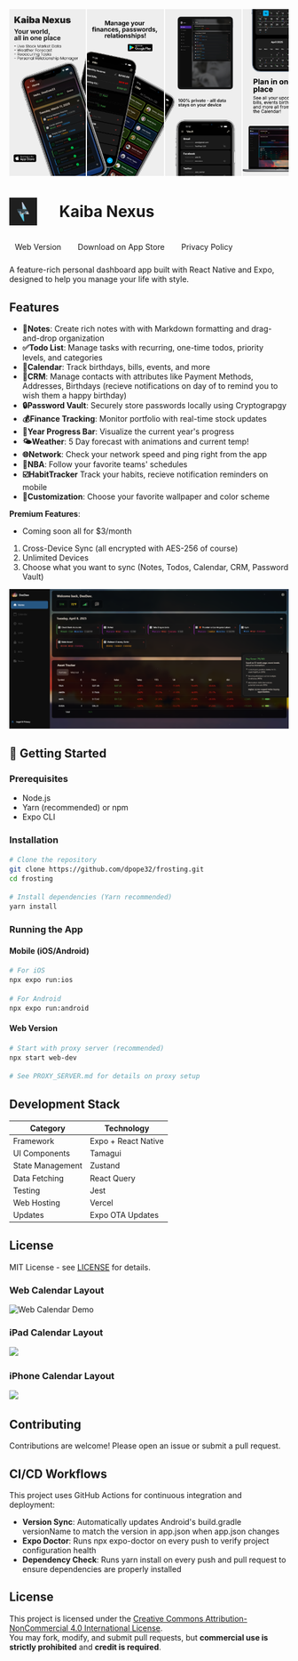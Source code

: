 <div style="display: flex; gap: 2px; margin-bottom: 20px; overflow-x: auto;">
  <img src="assets/screenshots/iosAppstore/image1.png" style="height: 300px; width: auto; object-fit: cover;" />
  <img src="assets/screenshots/iosAppstore/image2.png" style="height: 300px; width: auto; object-fit: cover;" />
  <img src="assets/screenshots/iosAppstore/image3.png" style="height: 300px; width: auto; object-fit: cover;" />
  <img src="assets/screenshots/iosAppstore/image4.png" style="height: 300px; width: auto; object-fit: cover;" />
  <img src="assets/screenshots/iosAppstore/image5.png" style="height: 300px; width: auto; object-fit: cover;" />
</div>

<h1 style="display: flex; align-items: center; margin-bottom: 20px;">
  <img src="assets/images/icon.png" style="height: 50px; width: auto; margin-right: 40px;" />
  Kaiba Nexus
</h1>

<div style="display: flex; flex-direction: row; align-items: flex-start; gap: 10px; width: 100%; margin-bottom: 10px;">
  <div style="padding: 10px 10px;"><a href="https://kaiba.vercel.app/" style="text-decoration: none;">Web Version</a></div>
  <div style="padding: 10px 10px;"><a href="https://apps.apple.com/us/app/kaiba-nexus/id6743065823" style="text-decoration: none;">Download on App Store</a></div>
  <div style="padding: 10px 10px;"><a href="https://deedaw.cc/pages/privacy.html" style="text-decoration: none;">Privacy Policy</a></div>
</div>

A feature-rich personal dashboard app built with React Native and Expo, designed to help you manage your life with style.

## Features

- **📝Notes**: Create rich notes with with Markdown formatting and drag-and-drop organization
- **✅Todo List**: Manage tasks with recurring, one-time todos, priority levels, and categories
- **📅Calendar**: Track birthdays, bills, events, and more
- **👤CRM**: Manage contacts with attributes like Payment Methods, Addresses, Birthdays (recieve notifications on day of to remind you to wish them a happy birthday)
- **🔒Password Vault**: Securely store passwords locally using Cryptograpgy
- **💰Finance Tracking**: Monitor portfolio with real-time stock updates
- **🔄Year Progress Bar**: Visualize the current year's progress
- **🌤️Weather**: 5 Day forecast with animations and current temp! 
- **🌐Network**: Check your network speed and ping right from the app
- **🏀NBA**: Follow your favorite teams' schedules
- **☑️HabitTracker** Track your habits, recieve notification reminders on mobile
- **🎨Customization**: Choose your favorite wallpaper and color scheme

**Premium Features**: 
- Coming soon all for $3/month 
1. Cross-Device Sync (all encrypted with AES-256 of course)
2. Unlimited Devices 
3. Choose what you want to sync (Notes, Todos, Calendar, CRM, Password Vault)

![Home Screen Preview](assets/screenshots/web/loaded.png)

## 🚀 Getting Started

### Prerequisites

- Node.js 
- Yarn (recommended) or npm
- Expo CLI

### Installation

```bash
# Clone the repository
git clone https://github.com/dpope32/frosting.git
cd frosting

# Install dependencies (Yarn recommended)
yarn install
```

### Running the App

#### Mobile (iOS/Android)
```bash
# For iOS
npx expo run:ios

# For Android
npx expo run:android
```

#### Web Version
```bash
# Start with proxy server (recommended)
npx start web-dev

# See PROXY_SERVER.md for details on proxy setup
```

## Development Stack

| Category           | Technology          |
|--------------------|---------------------|
| Framework          | Expo + React Native |
| UI Components      | Tamagui             |
| State Management   | Zustand             |
| Data Fetching      | React Query         |
| Testing            | Jest                |
| Web Hosting        | Vercel              |
| Updates            | Expo OTA Updates    |

## License

MIT License - see [LICENSE](LICENSE) for details.

### Web Calendar Layout
![Web Calendar Demo](assets/videos/hero-ambient-1.gif)

### iPad Calendar Layout
<img src="assets/videos/hero-2.gif" style="height: 380px; width: auto;" />

### iPhone Calendar Layout
<img src="assets/videos/hero-3.gif" style="height: 300px; width: auto;" />

## Contributing

Contributions are welcome! Please open an issue or submit a pull request. 

## CI/CD Workflows

This project uses GitHub Actions for continuous integration and deployment:

- **Version Sync**: Automatically updates Android's build.gradle versionName to match the version in app.json when app.json changes
- **Expo Doctor**: Runs npx expo-doctor on every push to verify project configuration health
- **Dependency Check**: Runs yarn install on every push and pull request to ensure dependencies are properly installed


## License

This project is licensed under the [Creative Commons Attribution-NonCommercial 4.0 International License](https://creativecommons.org/licenses/by-nc/4.0/).  
You may fork, modify, and submit pull requests, but **commercial use is strictly prohibited** and **credit is required**.

